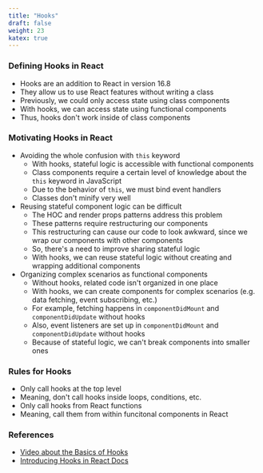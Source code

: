 ```yaml
---
title: "Hooks"
draft: false
weight: 23
katex: true
---
```


### Defining Hooks in React
- Hooks are an addition to React in version 16.8
- They allow us to use React features without writing a class
- Previously, we could only access state using class components
- With hooks, we can access state using functional components
- Thus, hooks don't work inside of class components

### Motivating Hooks in React
- Avoiding the whole confusion with `this` keyword
	- With hooks, stateful logic is accessible with functional components
	- Class components require a certain level of knowledge about the `this` keyword in JavaScript
	- Due to the behavior of `this`, we must bind event handlers
	- Classes don't minify very well
- Reusing stateful component logic can be difficult
	- The HOC and render props patterns address this problem
	- These patterns require restructuring our components
	- This restructuring can cause our code to look awkward, since we wrap our components with other components
	- So, there's a need to improve sharing stateful logic
	- With hooks, we can reuse stateful logic without creating and wrapping additional components
- Organizing complex scenarios as functional components
	- Without hooks, related code isn't organized in one place
	- With hooks, we can create components for complex scenarios (e.g. data fetching, event subscribing, etc.)
	- For example, fetching happens in `componentDidMount` and `componentDidUpdate` without hooks
	- Also, event listeners are set up in `componentDidMount` and `componentDidUpdate` without hooks
	- Because of stateful logic, we can't break components into smaller ones

### Rules for Hooks
- Only call hooks at the top level
- Meaning, don't call hooks inside loops, conditions, etc.
- Only call hooks from React functions
- Meaning, call them from within funcitonal components in React

### References
- [Video about the Basics of Hooks](https://www.youtube.com/watch?v=cF2lQ_gZeA8&list=PLC3y8-rFHvwgg3vaYJgHGnModB54rxOk3&index=44)
- [Introducing Hooks in React Docs](https://reactjs.org/docs/hooks-intro.html)

